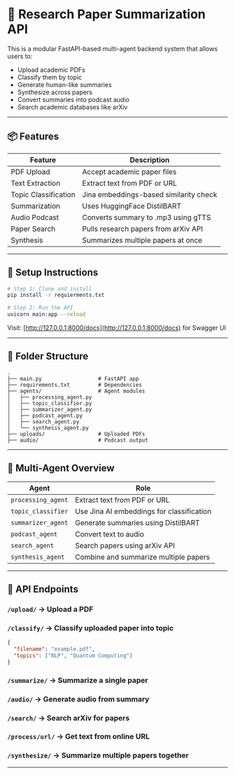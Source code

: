 # 🧠 Research Paper Summarization API

This is a modular FastAPI-based multi-agent backend system that allows users to:
- Upload academic PDFs
- Classify them by topic
- Generate human-like summaries
- Synthesize across papers
- Convert summaries into podcast audio
- Search academic databases like arXiv

---

## 📦 Features

| Feature               | Description                              |
|----------------------|------------------------------------------|
| PDF Upload           | Accept academic paper files              |
| Text Extraction      | Extract text from PDF or URL             |
| Topic Classification | Jina embeddings-based similarity check   |
| Summarization        | Uses HuggingFace DistilBART              |
| Audio Podcast        | Converts summary to .mp3 using gTTS      |
| Paper Search         | Pulls research papers from arXiv API     |
| Synthesis            | Summarizes multiple papers at once       |

---

## 🚀 Setup Instructions

```bash
# Step 1: Clone and install
pip install -r requierments.txt

# Step 2: Run the API
uvicorn main:app --reload
```

Visit: [http://127.0.0.1:8000/docs](http://127.0.0.1:8000/docs) for Swagger UI

---

## 📁 Folder Structure

```
.
├── main.py                  # FastAPI app
├── requirements.txt         # Dependencies
├── agents/                  # Agent modules
│   ├── processing_agent.py
│   ├── topic_classifier.py
│   ├── summarizer_agent.py
│   ├── podcast_agent.py
│   ├── search_agent.py
│   └── synthesis_agent.py
├── uploads/                 # Uploaded PDFs
├── audio/                   # Podcast output
```

---

## 🧠 Multi-Agent Overview

| Agent              | Role                                  |
|-------------------|----------------------------------------|
| `processing_agent`| Extract text from PDF or URL           |
| `topic_classifier`| Use Jina AI embeddings for classification |
| `summarizer_agent`| Generate summaries using DistilBART    |
| `podcast_agent`   | Convert text to audio                  |
| `search_agent`    | Search papers using arXiv API          |
| `synthesis_agent` | Combine and summarize multiple papers  |

---

## 📡 API Endpoints

### `/upload/` → Upload a PDF
### `/classify/` → Classify uploaded paper into topic
```json
{
  "filename": "example.pdf",
  "topics": ["NLP", "Quantum Computing"]
}
```

### `/summarize/` → Summarize a single paper
### `/audio/` → Generate audio from summary
### `/search/` → Search arXiv for papers
### `/process/url/` → Get text from online URL
### `/synthesize/` → Summarize multiple papers together

---

